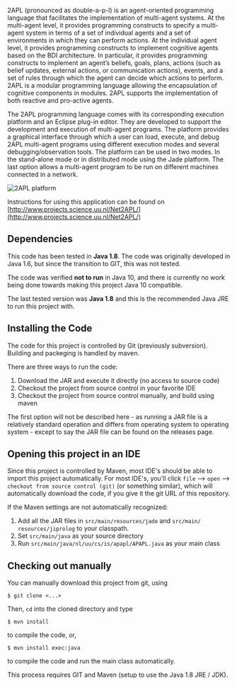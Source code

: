 2APL (pronounced as double-a-p-l) is an agent-oriented programming 
language that facilitates the implementation of multi-agent systems. 
At the multi-agent level, it provides programming constructs to specify 
a multi-agent system in terms of a set of individual agents and a set 
of environments in which they can perform actions. At the individual 
agent level, it provides programming constructs to implement cognitive 
agents based on the BDI architecture. In particular, it provides 
programming constructs to implement an agent’s beliefs, goals, plans, 
actions (such as belief updates, external actions, or communication 
actions), events, and a set of rules through which the agent can 
decide which actions to perform. 2APL is a modular programming 
language allowing the encapsulation of cognitive components in 
modules. 2APL supports the implementation of both reactive and 
pro-active agents.

The 2APL programming language comes with its corresponding execution 
platform and an Eclipse plug-in editor. They are developed to support 
the development and execution of multi-agent programs. The platform 
provides a graphical interface through which a user can load, execute, 
and debug 2APL multi-agent programs using different execution modes 
and several debugging/observation tools. The platform can be used in 
two modes. In the stand-alone mode or in distributed mode using the 
Jade platform. The last option allows a multi-agent program to be run 
on different machines connected in a network. 

![2APL platform](http://apapl.sourceforge.net/wordpress/wp-content/uploads/2009/10/2APL-platform.png)

Instructions for using this application can be found on [http://www.projects.science.uu.nl/Net2APL/](http://www.projects.science.uu.nl/Net2APL/)

## Dependencies
This code has been tested in **Java 1.8**. The code was originally 
developed in Java 1.6, but since the transition to GIT, this was not
tested. 

The code was verified **not to run** in Java 10, and there is currently
no work being done towards making this project Java 10 compatible. 

The last tested version was **Java 1.8** and this is the recommended
Java JRE to run this project with.

## Installing the Code
The code for this project is controlled by Git (previously subversion). 
Building and packeging is handled by maven.

There are three ways to run the code:

1) Download the JAR and execute it directly (no access to source code)
2) Checkout the project from source control in your favorite IDE
3) Checkout the project from source control manually, and build using maven

The first option will not be described here - as running a JAR file is a
relatively standard operation and differs from operating system to 
operating system - except to say the JAR file can be found on the 
releases page.

## Opening this project in an IDE
Since this project is controlled by Maven, most IDE's should be able
to import this project automatically. For most IDE's, you'll click
`file` --> `open` --> `checkout from source control (git)` (or something
similar), which will automatically download the code, if you give it the
git URL of this repository.

If the Maven settings are not automatically recognized:
1) Add all the JAR files in `src/main/resources/jade` and `src/main/
resources/jiprolog` to your classpath. 
2) Set `src/main/java` as your source directory
3) Run `src/main/java/nl/uu/cs/is/apapl/APAPL.java` as your main class

## Checking out manually
You can manually download this project from git, using

`$ git clone <...>`

Then, `cd` into the cloned directory and type

`$ mvn install` 

to compile the code, or,

`$ mvn install exec:java`

to compile the code and run the main class automatically.

This process requires GIT and Maven (setup to use the Java 1.8 JRE / JDK).



